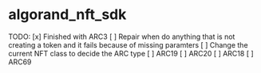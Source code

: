 # algorand_nft_sdk

TODO:
[x] Finished with ARC3
[ ] Repair when do anything that is not creating a token and it fails because
 of missing paramters
[ ] Change the current NFT class to decide the ARC type
[ ] ARC19
[ ] ARC20
[ ] ARC18
[ ] ARC69

